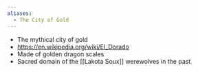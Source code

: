 ```yaml
---
aliases:
  - The City of Gold
---
```

- The mythical city of gold
- https://en.wikipedia.org/wiki/El_Dorado
- Made of golden dragon scales
- Sacred domain of the [[Lakota Soux]] werewolves in the past